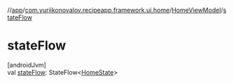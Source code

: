 //[app](../../../index.md)/[com.yuriikonovalov.recipeapp.framework.ui.home](../index.md)/[HomeViewModel](index.md)/[stateFlow](state-flow.md)

# stateFlow

[androidJvm]\
val [stateFlow](state-flow.md): StateFlow&lt;[HomeState](../../com.yuriikonovalov.recipeapp.presentation.home/-home-state/index.md)&gt;

